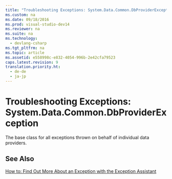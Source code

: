 ```yaml
---
title: "Troubleshooting Exceptions: System.Data.Common.DbProviderException"
ms.custom: na
ms.date: 09/18/2016
ms.prod: visual-studio-dev14
ms.reviewer: na
ms.suite: na
ms.technology: 
  - devlang-csharp
ms.tgt_pltfrm: na
ms.topic: article
ms.assetid: e558998c-e832-4054-996b-2e42cfa79523
caps.latest.revision: 9
translation.priority.ht: 
  - de-de
  - ja-jp
---
```

# Troubleshooting Exceptions: System.Data.Common.DbProviderException
The base class for all exceptions thrown on behalf of individual data providers.  
  
## See Also  
 [How to: Find Out More About an Exception with the Exception Assistant](../Topic/How%20to:%20Use%20the%20Exception%20Assistant.md)
